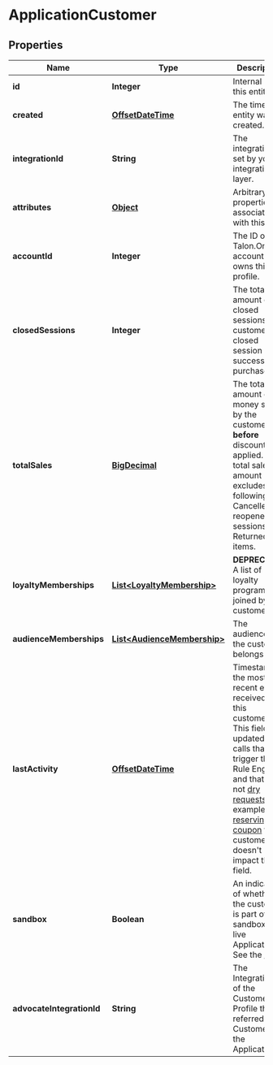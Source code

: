 

# ApplicationCustomer

## Properties

Name | Type | Description | Notes
------------ | ------------- | ------------- | -------------
**id** | **Integer** | Internal ID of this entity. | 
**created** | [**OffsetDateTime**](OffsetDateTime.md) | The time this entity was created. | 
**integrationId** | **String** | The integration ID set by your integration layer. | 
**attributes** | [**Object**](.md) | Arbitrary properties associated with this item. | 
**accountId** | **Integer** | The ID of the Talon.One account that owns this profile. | 
**closedSessions** | **Integer** | The total amount of closed sessions by a customer. A closed session is a successful purchase. | 
**totalSales** | [**BigDecimal**](BigDecimal.md) | The total amount of money spent by the customer **before** discounts are applied.  The total sales amount excludes the following: - Cancelled or reopened sessions. - Returned items.  | 
**loyaltyMemberships** | [**List&lt;LoyaltyMembership&gt;**](LoyaltyMembership.md) | **DEPRECATED** A list of loyalty programs joined by the customer.  |  [optional]
**audienceMemberships** | [**List&lt;AudienceMembership&gt;**](AudienceMembership.md) | The audiences the customer belongs to. |  [optional]
**lastActivity** | [**OffsetDateTime**](OffsetDateTime.md) | Timestamp of the most recent event received from this customer. This field is updated on calls that trigger the Rule Engine and that are not [dry requests](https://docs.talon.one/docs/dev/integration-api/dry-requests/#overlay).  For example, [reserving a coupon](https://docs.talon.one/integration-api#operation/createCouponReservation) for a customer doesn&#39;t impact this field.  | 
**sandbox** | **Boolean** | An indicator of whether the customer is part of a sandbox or live Application. See the [docs](https://docs.talon.one/docs/product/applications/overview#application-environments).  |  [optional]
**advocateIntegrationId** | **String** | The Integration ID of the Customer Profile that referred this Customer in the Application. |  [optional]



